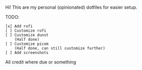 Hi! This are my personal (opinionated) dotfiles for easier setup.

TODO: 

    [x] Add rofi
    [ ] Customize rofi
    [ ] Customize dunst
        (Half done)
    [ ] Customize picom
        (Half done, can still customize further)
    [ ] Add screenshots


All credit where due or something
